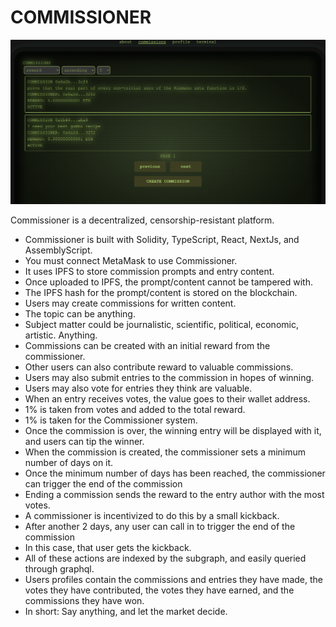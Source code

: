 # COMMISSIONER

<img src="./next/public/preview.png" alt="preview of the commissions page">

Commissioner is a decentralized, censorship-resistant platform.

- Commissioner is built with Solidity, TypeScript, React, NextJs, and AssemblyScript.
- You must connect MetaMask to use Commissioner.
- It uses IPFS to store commission prompts and entry content.
- Once uploaded to IPFS, the prompt/content cannot be tampered with.
- The IPFS hash for the prompt/content is stored on the blockchain.
- Users may create commissions for written content.
- The topic can be anything.
- Subject matter could be journalistic, scientific, political, economic, artistic. Anything.
- Commissions can be created with an initial reward from the commissioner.
- Other users can also contribute reward to valuable commissions.
- Users may also submit entries to the commission in hopes of winning.
- Users may also vote for entries they think are valuable.
- When an entry receives votes, the value goes to their wallet address.
- 1% is taken from votes and added to the total reward.
- 1% is taken for the Commissioner system.
- Once the commission is over, the winning entry will be displayed with it, and users can tip the winner.
- When the commission is created, the commissioner sets a minimum number of days on it.
- Once the minimum number of days has been reached, the commissioner can trigger the end of the commission
- Ending a commission sends the reward to the entry author with the most votes.
- A commissioner is incentivized to do this by a small kickback.
- After another 2 days, any user can call in to trigger the end of the commission
- In this case, that user gets the kickback.
- All of these actions are indexed by the subgraph, and easily queried through graphql.
- Users profiles contain the commissions and entries they have made, the votes they have contributed, the votes they have earned, and the commissions they have won.
- In short: Say anything, and let the market decide.
